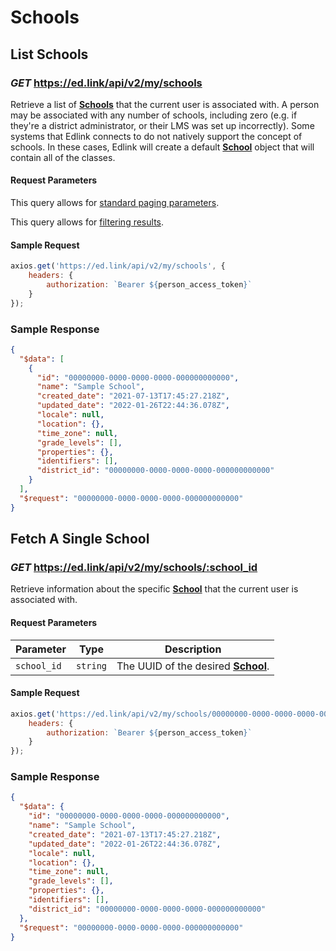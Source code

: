 # Schools

## List Schools

### *GET* https://ed.link/api/v2/my/schools

Retrieve a list of **[Schools](../models/external/school)** that the current user is associated with. A person may be associated with any number of schools, including zero (e.g. if they're a district administrator, or their LMS was set up incorrectly). Some systems that Edlink connects to do not natively support the concept of schools. In these cases, Edlink will create a default **[School](../models/external/school)** object that will contain all of the classes.

#### Request Parameters

This query allows for [standard paging parameters](../../../guides/v2.0/paginated-requests).

This query allows for [filtering results](../../../guides/v2.0/filtering-results).

#### Sample Request

```javascript
axios.get('https://ed.link/api/v2/my/schools', {
	headers: {
		authorization: `Bearer ${person_access_token}`
	}
});
```

### Sample Response

```json
{
  "$data": [
    {
      "id": "00000000-0000-0000-0000-000000000000",
      "name": "Sample School",
      "created_date": "2021-07-13T17:45:27.218Z",
      "updated_date": "2022-01-26T22:44:36.078Z",
      "locale": null,
      "location": {},
      "time_zone": null,
      "grade_levels": [],
      "properties": {},
      "identifiers": [],
      "district_id": "00000000-0000-0000-0000-000000000000"
    }
  ],
  "$request": "00000000-0000-0000-0000-000000000000"
}
```

## Fetch A Single School

### *GET* https://ed.link/api/v2/my/schools/:school_id

Retrieve information about the specific **[School](../models/external/school)** that the current user is associated with.

#### Request Parameters

| Parameter  | Type     | Description                                                    |
|------------|----------|----------------------------------------------------------------|
| `school_id` | `string` | The UUID of the desired **[School](../models/external/school)**. |

#### Sample Request

```javascript
axios.get('https://ed.link/api/v2/my/schools/00000000-0000-0000-0000-000000000000', {
	headers: {
		authorization: `Bearer ${person_access_token}`
	}
});
```

### Sample Response

```json
{
  "$data": {
    "id": "00000000-0000-0000-0000-000000000000",
    "name": "Sample School",
    "created_date": "2021-07-13T17:45:27.218Z",
    "updated_date": "2022-01-26T22:44:36.078Z",
    "locale": null,
    "location": {},
    "time_zone": null,
    "grade_levels": [],
    "properties": {},
    "identifiers": [],
    "district_id": "00000000-0000-0000-0000-000000000000"
  },
  "$request": "00000000-0000-0000-0000-000000000000"
}
```